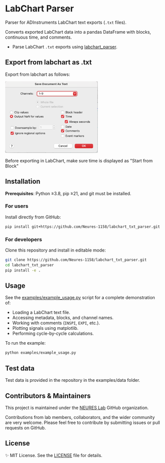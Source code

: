 # LabChart Parser

Parser for ADInstruments LabChart text exports (`.txt` files).  

Converts exported LabChart data into a pandas DataFrame with blocks, continuous time, and comments.

- Parse LabChart `.txt` exports using [labchart_parser](https://github.com/Neures-1158/labchart_txt_parser).  

## Export from labchart as .txt

Export from labchart as follows:

  <img src="img/lc_signal_export.png" width="300" alt="LabChart screenshot showing signal export dialog">

Before exporting in LabChart, make sure time is displayed as "Start from Block"


## Installation

**Prerequisites**: Python ≥3.8, pip ≥21, and git must be installed.


### For users

Install directly from GitHub:

```bash
pip install git+https://github.com/Neures-1158/labchart_txt_parser.git
```

### For developers

Clone this repository and install in editable mode:

```bash
git clone https://github.com/Neures-1158/labchart_txt_parser.git
cd labchart_txt_parser
pip install -e .
```

## Usage

See the [examples/example_usage.py](examples/example_usage.py) script for a complete demonstration of:

- Loading a LabChart text file.
- Accessing metadata, blocks, and channel names.
- Working with comments (`INSPI`, `EXPI`, etc.).
- Plotting signals using matplotlib.
- Performing cycle-by-cycle calculations.

To run the example:

```bash
python examples/example_usage.py
```
## Test data
Test data is provided in the repository in the examples/data folder.


## Contributors & Maintainers

This project is maintained under the [NEURES Lab](https://github.com/Neures-1158) GitHub organization.

Contributions from lab members, collaborators, and the wider community are very welcome. Please feel free to contribute by submitting issues or pull requests on GitHub.

## License

✨ MIT License. See the [LICENSE](LICENSE) file for details.
